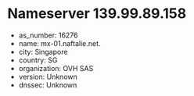 # Nameserver 139.99.89.158

* as_number: 16276
* name: mx-01.naftalie.net.
* city: Singapore
* country: SG
* organization: OVH SAS
* version: Unknown
* dnssec: Unknown
